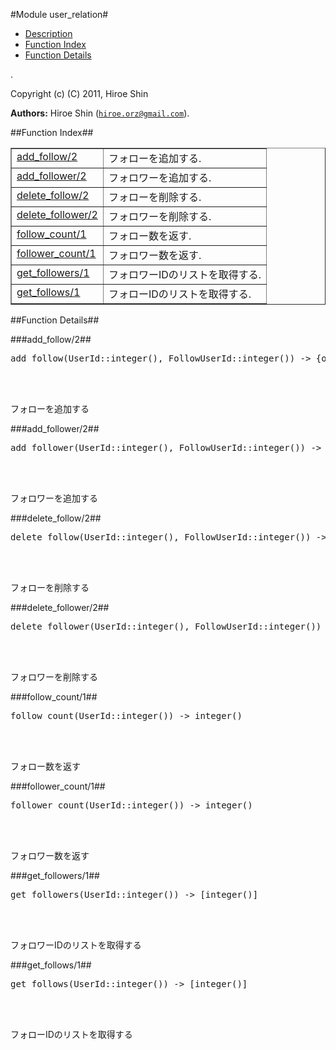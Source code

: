 

#Module user_relation#
* [Description](#description)
* [Function Index](#index)
* [Function Details](#functions)


.



Copyright (c) (C) 2011, Hiroe Shin

__Authors:__ Hiroe Shin ([`hiroe.orz@gmail.com`](mailto:hiroe.orz@gmail.com)).<a name="index"></a>

##Function Index##


<table width="100%" border="1" cellspacing="0" cellpadding="2" summary="function index"><tr><td valign="top"><a href="#add_follow-2">add_follow/2</a></td><td>フォローを追加する.</td></tr><tr><td valign="top"><a href="#add_follower-2">add_follower/2</a></td><td>フォロワーを追加する.</td></tr><tr><td valign="top"><a href="#delete_follow-2">delete_follow/2</a></td><td>フォローを削除する.</td></tr><tr><td valign="top"><a href="#delete_follower-2">delete_follower/2</a></td><td>フォロワーを削除する.</td></tr><tr><td valign="top"><a href="#follow_count-1">follow_count/1</a></td><td>フォロー数を返す.</td></tr><tr><td valign="top"><a href="#follower_count-1">follower_count/1</a></td><td>フォロワー数を返す.</td></tr><tr><td valign="top"><a href="#get_followers-1">get_followers/1</a></td><td>フォロワーIDのリストを取得する.</td></tr><tr><td valign="top"><a href="#get_follows-1">get_follows/1</a></td><td>フォローIDのリストを取得する.</td></tr></table>


<a name="functions"></a>

##Function Details##

<a name="add_follow-2"></a>

###add_follow/2##




<pre>add_follow(UserId::integer(), FollowUserId::integer()) -&gt; {ok, Count::integer()}</pre>
<br></br>




フォローを追加する<a name="add_follower-2"></a>

###add_follower/2##




<pre>add_follower(UserId::integer(), FollowUserId::integer()) -&gt; {ok, Count::integer()}</pre>
<br></br>




フォロワーを追加する<a name="delete_follow-2"></a>

###delete_follow/2##




<pre>delete_follow(UserId::integer(), FollowUserId::integer()) -&gt; {ok, Count::integer()}</pre>
<br></br>




フォローを削除する<a name="delete_follower-2"></a>

###delete_follower/2##




<pre>delete_follower(UserId::integer(), FollowUserId::integer()) -&gt; {ok, Count::integer()}</pre>
<br></br>




フォロワーを削除する<a name="follow_count-1"></a>

###follow_count/1##




<pre>follow_count(UserId::integer()) -&gt; integer()</pre>
<br></br>




フォロー数を返す<a name="follower_count-1"></a>

###follower_count/1##




<pre>follower_count(UserId::integer()) -&gt; integer()</pre>
<br></br>




フォロワー数を返す<a name="get_followers-1"></a>

###get_followers/1##




<pre>get_followers(UserId::integer()) -&gt; [integer()]</pre>
<br></br>




フォロワーIDのリストを取得する<a name="get_follows-1"></a>

###get_follows/1##




<pre>get_follows(UserId::integer()) -&gt; [integer()]</pre>
<br></br>




フォローIDのリストを取得する